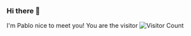 ### Hi there 👋

I'm Pablo nice to meet you! You are the visitor ![Visitor Count](https://profile-counter.glitch.me/pablo-dellacassa/count.svg)


<!--
**pablo-dellacassa/pablo-dellacassa** is a ✨ _special_ ✨ repository because its `README.md` (this file) appears on your GitHub profile.

Here are some ideas to get you started:

- 🔭 I’m currently working on ...
- 🌱 I’m currently learning ...
- 👯 I’m looking to collaborate on ...
- 🤔 I’m looking for help with ...
- 💬 Ask me about ...
- 📫 How to reach me: ...
- 😄 Pronouns: ...
- ⚡ Fun fact: ...
-->

